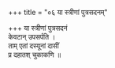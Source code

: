 +++
title = "०६ या स्त्रीणां पुत्रसदनम्"

+++
या स्त्रीणां पुत्रसदनं  
केवटान् उपसर्पति ।  
ताम् एतां दस्यूनां दासीं  
प्र दहातश् चुकाकणि ॥